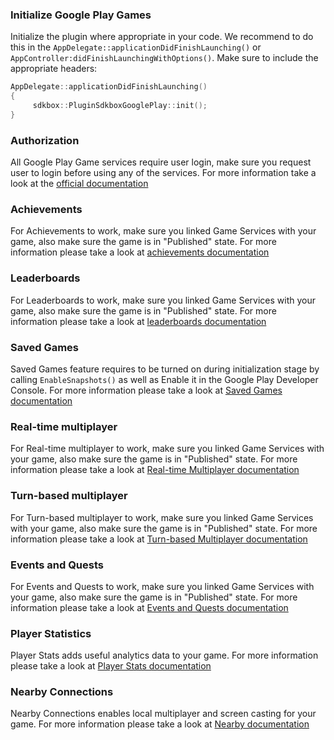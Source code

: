 

### Initialize Google Play Games
Initialize the plugin where appropriate in your code. We recommend to do this in the `AppDelegate::applicationDidFinishLaunching()` or `AppController:didFinishLaunchingWithOptions()`. Make sure to include the appropriate headers:
```cpp
AppDelegate::applicationDidFinishLaunching()
{
     sdkbox::PluginSdkboxGooglePlay::init();
}
```

### Authorization
All Google Play Game services require user login, make sure you request user to login before using any of the services. For more information take a look at the [official documentation](https://developers.google.com/games/services/cpp/GettingStartedNativeClient#concepts)

### Achievements
For Achievements to work, make sure you linked Game Services with your game, also make sure the game is in "Published" state. For more information please take a look at [achievements documentation](https://developers.google.com/games/services/common/concepts/achievements)

### Leaderboards
For Leaderboards to work, make sure you linked Game Services with your game, also make sure the game is in "Published" state. For more information please take a look at [leaderboards documentation](https://developers.google.com/games/services/common/concepts/leaderboards)

### Saved Games
Saved Games feature requires to be turned on during initialization stage by calling `EnableSnapshots()` as well as Enable it in the Google Play Developer Console. For more information please take a look at [Saved Games documentation](https://developers.google.com/games/services/common/concepts/savedgames)

### Real-time multiplayer
For Real-time multiplayer to work, make sure you linked Game Services with your game, also make sure the game is in "Published" state. For more information please take a look at [Real-time Multiplayer documentation](https://developers.google.com/games/services/common/concepts/realtimeMultiplayer)

### Turn-based multiplayer
For Turn-based multiplayer to work, make sure you linked Game Services with your game, also make sure the game is in "Published" state. For more information please take a look at [Turn-based Multiplayer documentation](https://developers.google.com/games/services/common/concepts/turnbasedMultiplayer)

### Events and Quests
For Events and Quests to work, make sure you linked Game Services with your game, also make sure the game is in "Published" state. For more information please take a look at [Events and Quests documentation](https://developers.google.com/games/services/common/concepts/quests)

### Player Statistics
Player Stats adds useful analytics data to your game. For more information please take a look at [Player Stats documentation](https://developers.google.com/games/services/cpp/stats) 

### Nearby Connections
Nearby Connections enables local multiplayer and screen casting for your game. For more information please take a look at [Nearby documentation](https://developers.google.com/games/services/cpp/nearby)
